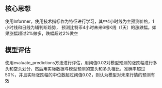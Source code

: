 ## 核心思想

使用Informer，使用技术指标作为特征进行学习，其中4小时线为主预测价格，1小时线和日线为辅判断趋势，
预测比特币4小时未来6根K线（1天）的涨跌幅，如果涨幅超过2%做多，跌幅超过2%做空

## 模型评估

使用evaluate_predictions方法进行评估，用阈值0.02对模型预测的涨跌幅进行多头和空头划分，然后用实际数据与模型预测的空头和多头相比，准确率超过50%，并且实际涨跌幅的中位数超过阈值0.02，则认为模型对未来行情的预测有效
